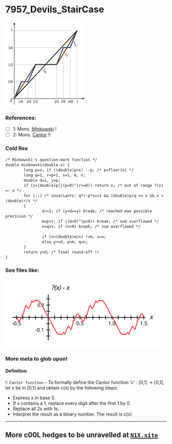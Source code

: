 # 7957_Devils_StairCase
![](112.png)
### References:

 - [ ] 1: Mons. [Minkowski](https://en.wikipedia.org/wiki/Hermann_Minkowski) !
 - [ ] 2: Mons. [Cantor](https://en.wikipedia.org/wiki/Georg_Cantor) !!

### Cold Rex

```
/* Minkowski's question-mark function */
double minkowski(double x) {
        long p=x; if ((double)p>x) --p; /* p=floor(x) */
        long q=1, r=p+1, s=1, m, n;
        double d=1, y=p;
        if (x<(double)p||(p<0)^(r<=0)) return x; /* out of range ?(x) =~ x */
        for (;;) /* invariants: q*r-p*s==1 && (double)p/q <= x && x < (double)r/s */
        {
                d/=2; if (y+d==y) break; /* reached max possible precision */
                m=p+r; if ((m<0)^(p<0)) break; /* sum overflowed */
                n=q+s; if (n<0) break; /* sum overflowed */
 
                if (x<(double)m/n) r=m, s=n;
                else y+=d, p=m, q=n;
        }
        return y+d; /* final round-off */
}
```

### See files like:

![](1.svg)


### More meta to glob upon!

#### Definition

!: `Cantor function` - To formally define the Cantor function 'c' : [0,1] → [0,1], let x be in [0,1] and obtain c(x) by the following steps:

 - Express x in base 3.
 - If x contains a 1, replace every digit after the first 1 by 0.
 - Replace all 2s with 1s.
 - Interpret the result as a binary number. The result is c(x)


---

## More c00L hedges to be unravelled at [`N1X.site`](https://n1x.site)
